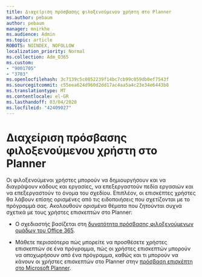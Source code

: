 ```yaml
---
title: Διαχείριση πρόσβασης φιλοξενούμενου χρήστη στο Planner
ms.author: pebaum
author: pebaum
manager: mnirkhe
ms.audience: Admin
ms.topic: article
ROBOTS: NOINDEX, NOFOLLOW
localization_priority: Normal
ms.collection: Adm_O365
ms.custom:
- "9001705"
- "3783"
ms.openlocfilehash: 3c7139c5c0852239f14bc7cb99c059db0ef7543f
ms.sourcegitcommit: c55eea624d960d2dd17ac4aa5a4c23e34e6443b8
ms.translationtype: MT
ms.contentlocale: el-GR
ms.lasthandoff: 03/04/2020
ms.locfileid: "42409027"
---
```

# <a name="manage-guest-user-access-to-planner"></a>Διαχείριση πρόσβασης φιλοξενούμενου χρήστη στο Planner

Οι φιλοξενούμενοι χρήστες μπορούν να δημιουργήσουν και να διαγράψουν κάδους και εργασίες, να επεξεργαστούν πεδία εργασιών και να επεξεργαστούν το όνομα του σχεδίου. Επιπλέον, οι επισκέπτες χρήστες θα λάβουν επίσης ορισμένες από τις ειδοποιήσεις που σχετίζονται με το πρόγραμμά σας. Ακολουθούν ορισμένα θέματα που ζητούνται συχνά σχετικά με τους χρήστες επισκεπτών στο Planner:

- Ο σχεδιαστής βασίζεται στη [δυνατότητα πρόσβασης φιλοξενούμενων ομάδων του Office 365](https://support.office.com/article/Adding-guests-to-Office-365-Groups-bfc7a840-868f-4fd6-a390-f347bf51aff6). 

- Μάθετε περισσότερα πώς μπορείτε να προσθέσετε χρήστες επισκεπτών σε ένα πρόγραμμα, πώς οι χρήστες επισκεπτών μπορούν να αποχωρήσουν από ένα πρόγραμμα, καθώς και τι μπορούν να κάνουν οι χρήστες επισκεπτών στο Planner στην [πρόσβαση επισκέπτη στο Microsoft Planner](https://support.office.com/article/Guest-access-in-Microsoft-Planner-cc5d7f96-dced-4da4-ab62-08c72d9759c6).
